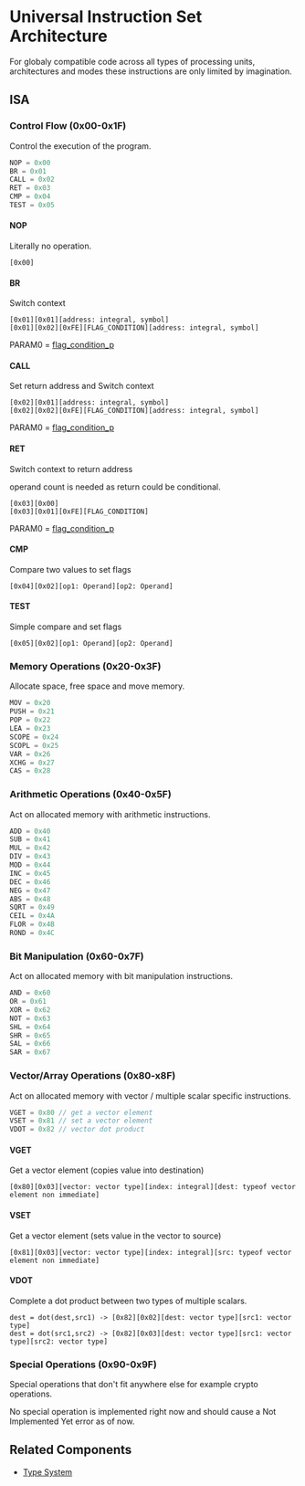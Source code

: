 # Universal Instruction Set Architecture

For globaly compatible code across all types of processing units, architectures and modes these instructions are only limited by imagination.

## ISA
### Control Flow (0x00-0x1F)
Control the execution of the program.

```c
NOP = 0x00
BR = 0x01
CALL = 0x02
RET = 0x03
CMP = 0x04
TEST = 0x05
```

#### NOP
Literally no operation.

```
[0x00]
```

#### BR
Switch context

```
[0x01][0x01][address: integral, symbol]
[0x01][0x02][0xFE][FLAG_CONDITION][address: integral, symbol]
```

PARAM0 = [flag_condition_p](./../type.md#flag_condition_p)

#### CALL
Set return address and Switch context

```
[0x02][0x01][address: integral, symbol]
[0x02][0x02][0xFE][FLAG_CONDITION][address: integral, symbol]
```

PARAM0 = [flag_condition_p](./../type.md#flag_condition_p)

#### RET
Switch context to return address

operand count is needed as return could be conditional.

```
[0x03][0x00]
[0x03][0x01][0xFE][FLAG_CONDITION]
```

PARAM0 = [flag_condition_p](./../type.md#flag_condition_p)

#### CMP
Compare two values to set flags

```
[0x04][0x02][op1: Operand][op2: Operand]
```

#### TEST
Simple compare and set flags

```
[0x05][0x02][op1: Operand][op2: Operand]
```

### Memory Operations (0x20-0x3F)
Allocate space, free space and move memory.

```c
MOV = 0x20
PUSH = 0x21
POP = 0x22
LEA = 0x23
SCOPE = 0x24
SCOPL = 0x25
VAR = 0x26
XCHG = 0x27
CAS = 0x28
```


### Arithmetic Operations (0x40-0x5F)
Act on allocated memory with arithmetic instructions.

```c
ADD = 0x40
SUB = 0x41
MUL = 0x42
DIV = 0x43
MOD = 0x44
INC = 0x45
DEC = 0x46
NEG = 0x47
ABS = 0x48
SQRT = 0x49
CEIL = 0x4A
FLOR = 0x4B
ROND = 0x4C
```

### Bit Manipulation (0x60-0x7F)
Act on allocated memory with bit manipulation instructions.

```c
AND = 0x60
OR = 0x61
XOR = 0x62
NOT = 0x63
SHL = 0x64
SHR = 0x65
SAL = 0x66
SAR = 0x67
```

### Vector/Array Operations (0x80-x8F)
Act on allocated memory with vector / multiple scalar specific instructions.

```c
VGET = 0x80 // get a vector element
VSET = 0x81 // set a vector element
VDOT = 0x82 // vector dot product
```

#### VGET
Get a vector element (copies value into destination)

```
[0x80][0x03][vector: vector type][index: integral][dest: typeof vector element non immediate]
```

#### VSET
Get a vector element (sets value in the vector to source)

```
[0x81][0x03][vector: vector type][index: integral][src: typeof vector element non immediate]
```

#### VDOT
Complete a dot product between two types of multiple scalars.

```
dest = dot(dest,src1) -> [0x82][0x02][dest: vector type][src1: vector type]
dest = dot(src1,src2) -> [0x82][0x03][dest: vector type][src1: vector type][src2: vector type]
```

### Special Operations (0x90-0x9F)
Special operations that don't fit anywhere else for example crypto operations.

No special operation is implemented right now and should cause a Not Implemented Yet error as of now.

## Related Components

- [Type System](../type.md)
